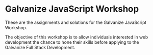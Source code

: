 # Galvanize JavaScript Workshop

These are the assignments and solutions for the Galvanize JavaScript Workshop.

The objective of this workshop is to allow individuals interested in web development the chance to hone their skills before applying to the Galvanize Full Stack Development.  

